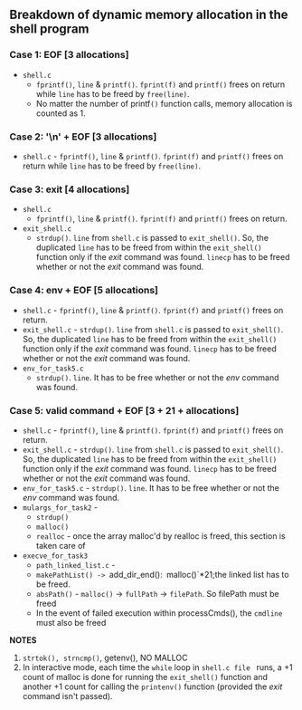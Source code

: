 ## Breakdown of dynamic memory allocation in the shell program

### Case 1: EOF [3 allocations]
- `shell.c`
	- `fprintf()`, `line` & `printf()`. `fprint(f)` and `printf()` frees on return while `line` has to be freed by `free(line)`.
	- No matter the number of printf`()` function calls, memory allocation is counted as 1.

### Case 2: '\n' + EOF [3 allocations]
- `shell.c`
        - `fprintf()`, `line` & `printf()`. `fprint(f)` and `printf()` frees on return while `line` has to be freed by `free(line)`.

### Case 3: exit [4 allocations]
- `shell.c`
	- `fprintf()`, `line` & `printf()`. `fprint(f)` and `printf()` frees on return. 
- `exit_shell.c`
	- `strdup()`. `line` from `shell.c` is passed to `exit_shell()`. So, the duplicated `line` has to be freed from within the `exit_shell()` function only if the _exit_ command was found. `linecp` has to be freed whether or not the _exit_ command was found.


### Case 4: env + EOF [5 allocations]
- `shell.c`
        - `fprintf()`, `line` & `printf()`. `fprint(f)` and `printf()` frees on return.
- `exit_shell.c`
        - `strdup()`. `line` from `shell.c` is passed to `exit_shell()`. So, the duplicated `line` has to be freed from within the `exit_shell()` function only if the _exit_ command was found. `linecp` has to be freed whether or not the _exit_ command was found.
- `env_for_task5.c`
	- `strdup()`. `line`. It has to be free whether or not the _env_ command was found.


### Case 5: valid command + EOF [3 + 21 + allocations]
- `shell.c`
        - `fprintf()`, `line` & `printf()`. `fprint(f)` and `printf()` frees on return.
- `exit_shell.c`
        - `strdup()`. `line` from `shell.c` is passed to `exit_shell()`. So, the duplicated `line` has to be freed from within the `exit_shell()` function only if the _exit_ command was found. `linecp` has to be freed whether or not the _exit_ command was found.
- `env_for_task5.c`
        - `strdup()`. `line`. It has to be free whether or not the _env_ command was found.
- `mulargs_for_task2` - 
	* `strdup()`
	* `malloc()`
	* `realloc` - once the array malloc'd by realloc is freed, this section is taken care of
- `execve_for_task3`
	- `path_linked_list.c` - 
	* `makePathList() -> `add_dir_end():` `malloc()`*21;the linked list has to be freed.
	* `absPath()` - `malloc()` -> `fullPath` -> `filePath`. So filePath must be freed
	- In the event of failed execution within processCmds(), the `cmdline` must also be freed

**NOTES**
1. `strtok(), strncmp()`, getenv(),  NO MALLOC
2. In interactive mode, each time the `while` loop in `shell.c file ` runs, a +1 count of malloc is done for running the `exit_shell()` function and another +1 count for calling the `printenv()` function (provided the _exit_ command isn't passed).

